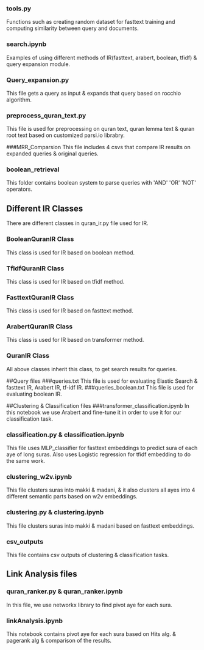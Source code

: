 ### tools.py
Functions such as creating random dataset for fasttext training and computing similarity between query and documents.

### search.ipynb
Examples of using different methods of IR(fasttext, arabert, boolean, tfidf) & query expansion module.

### Query_expansion.py
This file gets a query as input & expands that query based on rocchio algorithm.

### preprocess_quran_text.py
This file is used for preprocessing on quran text, quran lemma text & quran root text based on customized parsi.io librabry.

###MRR_Comparsion
This file includes 4 csvs that compare IR results on expanded queries & original queries.

### boolean_retrieval
This folder contains boolean system to parse queries with 'AND' 'OR' 'NOT' operators.


## Different IR Classes
There are different classes in quran_ir.py file used for IR.
### BooleanQuranIR Class
This class is used for IR based on boolean method.
### TfIdfQuranIR Class
This class is used for IR based on tfidf method.
### FasttextQuranIR Class
This class is used for IR based on fasttext method.
### ArabertQuranIR Class
This class is used for IR based on transformer method.
### QuranIR Class
All above classes inherit this class, to get search results for queries.

##Query files
###queries.txt 
This file is used for evaluating Elastic Search & fasttext IR, Arabert IR, tf-idf IR.
###queries_boolean.txt 
This file is used for evaluating boolean IR.


##Clustering & Classification files
###transformer_classification.ipynb
In this notebook we use Arabert and fine-tune it in order to use it for our classification task.

### classification.py & classification.ipynb
This file uses MLP_classifier for fasttext embeddings to predict sura of each aye of long suras.
Also uses Logistic regression for tfidf embedding to do the same work.

### clustering_w2v.ipynb
This file clusters suras into makki & madani, & it also clusters all ayes into 4 different semantic parts based on w2v embeddings. 

### clustering.py & clustering.ipynb
This file clusters suras into makki & madani based on fasttext embeddings. 

### csv_outputs
This file contains csv outputs of clustering & classification tasks.

## Link Analysis files
### quran_ranker.py & quran_ranker.ipynb
In this file, we use networkx library to find pivot aye for each sura.
### linkAnalysis.ipynb
This notebook contains pivot aye for each sura based on Hits alg. & pagerank alg & comparison of the results.
